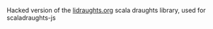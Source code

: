Hacked version of the [lidraughts.org](https://lidraughts.org) scala draughts library, used for scaladraughts-js  